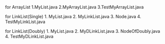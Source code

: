 
for ArrayList
    1.MyList.java
    2.MyArrayList.java
    3.TestMyArrayList.java

for LinkList(Single)
    1. MyList.java
    2. MyLinkList.java
    3. Node.java
    4. TestMyLinkList.java
    
for LinkList(Doubly)
    1. MyList.java
    2. MyDLinkList.java
    3. NodeOfDoubly.java  
    4. TestMyDLinkList.java
